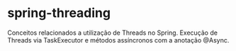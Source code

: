 # spring-threading

Conceitos relacionados a utilização de Threads no Spring. Execução de Threads via TaskExecutor e métodos assíncronos com a anotação @Async.
